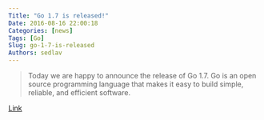 ```yaml
---
Title: "Go 1.7 is released!"
Date: 2016-08-16 22:00:18
Categories: [news]
Tags: [Go]
Slug: go-1-7-is-released
Authors: sedlav
---
```


> Today we are happy to announce the release of Go 1.7.
Go is an open source programming language that makes it easy to build simple, reliable, and efficient software.

[Link](https://blog.golang.org/go1.7)
